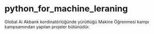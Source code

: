 # python_for_machine_leraning
Global Ai Akbank kordinatörlüğünde yürüttüğü Makine Öğrenmesi kampı kampsamından yapılan projeler bütünüdür.
